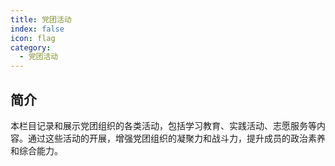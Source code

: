```yaml
---
title: 党团活动
index: false
icon: flag
category:
  - 党团活动
---
```

## 简介

本栏目记录和展示党团组织的各类活动，包括学习教育、实践活动、志愿服务等内容。通过这些活动的开展，增强党团组织的凝聚力和战斗力，提升成员的政治素养和综合能力。

<Catalog />
